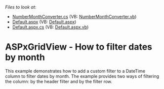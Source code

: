 <!-- default file list -->
*Files to look at*:

* [NumberMonthConverter.cs](./CS/App_Code/NumberMonthConverter.cs) (VB: [NumberMonthConverter.vb](./VB/App_Code/NumberMonthConverter.vb))
* [Default.aspx](./CS/Default.aspx) (VB: [Default.aspx](./VB/Default.aspx))
* [Default.aspx.cs](./CS/Default.aspx.cs) (VB: [Default.aspx.vb](./VB/Default.aspx.vb))
<!-- default file list end -->
# ASPxGridView - How to filter dates by month


<p>This example demonstrates how to add a custom filter to a DateTime column to filter dates by month. The example provides two ways of filtering the column: by the header filter and by the filter row.</p>

<br/>


